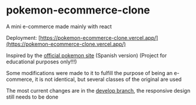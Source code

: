 # pokemon-ecommerce-clone

A mini e-commerce made mainly with react

Deployment: [https://pokemon-ecommerce-clone.vercel.app/](https://pokemon-ecommerce-clone.vercel.app/)

Inspired by the [official pokemon site](https://www.pokemon.com/el/) (Spanish version) (Project for educational purposes only!!!)

Some modifications were made to it to fulfill the purpose of being an e-commerce, it is not identical, but several classes of the original are used

The most current changes are in the [develop branch](https://github.com/Arguel/pokemon-ecommerce-clone/tree/develop), the responsive design still needs to be done
